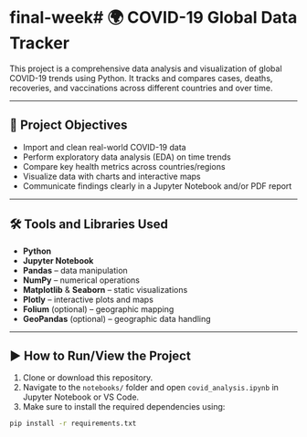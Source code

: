 # final-week# 🌍 COVID-19 Global Data Tracker

This project is a comprehensive data analysis and visualization of global COVID-19 trends using Python. It tracks and compares cases, deaths, recoveries, and vaccinations across different countries and over time.

---

## 📌 Project Objectives

- Import and clean real-world COVID-19 data
- Perform exploratory data analysis (EDA) on time trends
- Compare key health metrics across countries/regions
- Visualize data with charts and interactive maps
- Communicate findings clearly in a Jupyter Notebook and/or PDF report

---

## 🛠️ Tools and Libraries Used

- **Python**
- **Jupyter Notebook**
- **Pandas** – data manipulation
- **NumPy** – numerical operations
- **Matplotlib** & **Seaborn** – static visualizations
- **Plotly** – interactive plots and maps
- **Folium** (optional) – geographic mapping
- **GeoPandas** (optional) – geographic data handling

---

## ▶️ How to Run/View the Project

1. Clone or download this repository.
2. Navigate to the `notebooks/` folder and open `covid_analysis.ipynb` in Jupyter Notebook or VS Code.
3. Make sure to install the required dependencies using:

```bash
pip install -r requirements.txt
